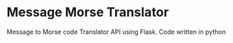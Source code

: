 # Message Morse Translator
Message to Morse code Translator API using Flask.
Code written in python
